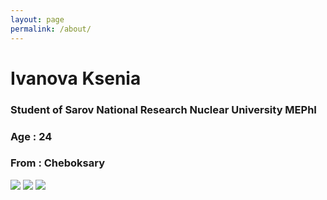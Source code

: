 ```yaml
---
layout: page
permalink: /about/
---
```


# Ivanova Ksenia
### Student of Sarov National Research Nuclear University MEPhI  
### Age : 24
### From : Cheboksary

[![](http://raidho.by/wp-content/uploads/2017/04/vk.png)](https://ссылка)   [![](https://im0-tub-ru.yandex.net/i?id=2568d09feffe96a8efe80608f35e17d9&n=13)](https://travis-ci.org/joemccann/dillinger)   [![](http://rubukkit.org/data/avatars/m/94/94042.jpg?1538728078)](https://github.com/Ivvlksenia/Ivvlksenia.github.io)
